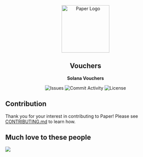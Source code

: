<div align="center">
	<img width="150px" src="icons/large.png" alt="Paper Logo">
	<h2>Vouchers</h2>
	<p>
		<strong>Solana Vouchers</strong>
	</p>
	<p>
		<img src="https://img.shields.io/github/issues/solana-philippines/solana-vouchers?style=for-the-badge" alt="Issues">
		<img src="https://img.shields.io/github/commit-activity/w/solana-philippines/solana-vouchers?style=for-the-badge" alt="Commit Activity">
		<img src="https://img.shields.io/github/license/solana-philippines/solana-vouchers?style=for-the-badge" alt="License">
	</p>
</div>


## Contribution

Thank you for your interest in contributing to Paper! Please see [CONTRIBUTING.md](./CONTRIBUTING.md) to learn how.

## Much love to these people
<div align="left">
<a href="https://github.com/solana-philippines/solana-vouchers/graphs/contributors">
  <img src="https://contrib.rocks/image?repo=solana-philippines/solana-vouchers" />
</a>
</div>
